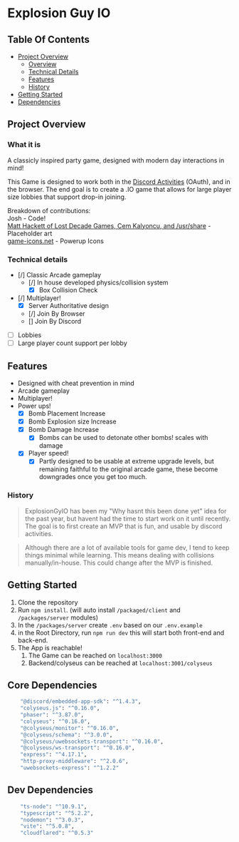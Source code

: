 # Explosion Guy IO

## Table Of Contents

- [Project Overview](#project-overview)
  - [Overview](#what-it-is)
  - [Technical Details](#technical-details)
  - [Features](#features)
  - [History](#history)
  <!-- - [Gifs/Pictures](#gifspictures) -->
- [Getting Started](#getting-started)
- [Dependencies](#dependencies)

## Project Overview

### What it is

A classicly inspired party game, designed with modern day interactions in mind!

This Game is designed to work both in the [Discord Activities](https://discord.com/developers/docs/activities/overview) (OAuth), and in the browser. The end goal is to create a .IO game that allows for large player size lobbies that support drop-in joining.

Breakdown of contributions:\
Josh - Code!\
[Matt Hackett of Lost Decade Games, Cem Kalyoncu, and /usr/share](https://opengameart.org/content/bomb-party-the-complete-set) - Placeholder art\
[game-icons.net](https://game-icons.net/) - Powerup Icons

### Technical details

- [/] Classic Arcade gameplay
  - [/] In house developed physics/collision system
    - [x] Box Collision Check
- [/] Multiplayer!
  - [x] Server Authoritative design
  - [/] Join By Browser
  - [] Join By Discord
- [ ] Lobbies
- [ ] Large player count support per lobby

## Features

- Designed with cheat prevention in mind
- Arcade gameplay
- Multiplayer!
- Power ups!
  - [x] Bomb Placement Increase
  - [x] Bomb Explosion size Increase
  - [x] Bomb Damage Increase
    - [x] Bombs can be used to detonate other bombs! scales with damage
  - [x] Player speed!
    - [x] Partly designed to be usable at extreme upgrade levels, but remaining faithful to the original arcade game, these become downgrades once you get too much.

### History

> ExplosionGyIO has been my "Why hasnt this been done yet" idea for the past year, but havent had the time to start work on it until recently. \
> The goal is to first create an MVP that is fun, and usable by discord activities.

> Although there are a lot of available tools for game dev, I tend to keep things minimal while learning. This means dealing with collisions manually/in-house. This could change after the MVP is finished.

<!-- ## Gifs/Pictures

---

### Example

> ![Example](/readme/webms/1-selecting_campaign.gif)

--- -->

## Getting Started

1. Clone the repository
2. Run `npm install`. (will auto install `/packaged/client` and `/packages/server` modules)
3. In the `/packages/server` create `.env` based on our `.env.example`
4. in the Root Directory, run `npm run dev` this will start both front-end and back-end.
5. The App is reachable!
   1. The Game can be reached on `localhost:3000`
   2. Backend/colyseus can be reached at `localhost:3001/colyseus`

## Core Dependencies

```sh
    "@discord/embedded-app-sdk": "^1.4.3",
    "colyseus.js": "^0.16.0",
    "phaser": "^3.87.0",
    "colyseus": "^0.16.0",
    "@colyseus/monitor": "^0.16.0",
    "@colyseus/schema": "^3.0.0",
    "@colyseus/uwebsockets-transport": "^0.16.0",
    "@colyseus/ws-transport": "^0.16.0",
    "express": "^4.17.1",
    "http-proxy-middleware": "^2.0.6",
    "uwebsockets-express": "^1.2.2"
```

## Dev Dependencies

```sh
    "ts-node": "^10.9.1",
    "typescript": "^5.2.2",
    "nodemon": "^3.0.3",
    "vite": "^5.0.8",
    "cloudflared": "^0.5.3"
```
